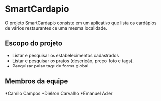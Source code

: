 SmartCardapio
===========


O projeto SmartCardapio consiste em um aplicativo que lista os cardápios de vários restaurantes de uma mesma localidade.

Escopo do projeto
----------

* Listar e pesquisar os estabelecimentos cadastrados
* Listar e pesquisar os pratos (descrição, preço, foto e tags).
* Pesquisar pelas tags de forma global. 
 


Membros da equipe
-----------
*Camilo Campos
*Dielson Carvalho
*Emanuel Adler


